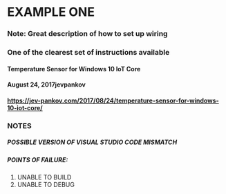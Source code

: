 # EXAMPLE ONE 

### Note: Great description of how to set up wiring
### One of the clearest set of instructions available

#### Temperature Sensor for Windows 10 IoT Core
#### August 24, 2017jevpankov
#### https://jev-pankov.com/2017/08/24/temperature-sensor-for-windows-10-iot-core/
### NOTES

##### POSSIBLE VERSION OF VISUAL STUDIO CODE MISMATCH

##### POINTS OF FAILURE: 
1. UNABLE TO BUILD 
2. UNABLE TO DEBUG
